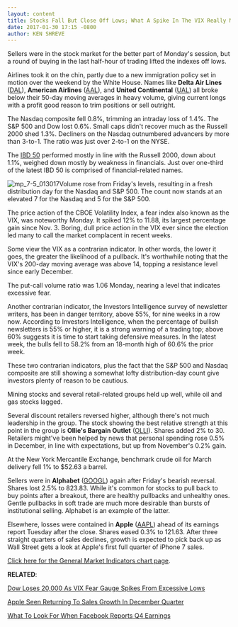 ```yaml
---
layout: content
title: Stocks Fall But Close Off Lows; What A Spike In The VIX Really Means
date: 2017-01-30 17:15 -0800
author: KEN SHREVE
---
```









Sellers were in the stock market for the better part of Monday's session, but a round of buying in the last half-hour of trading lifted the indexes off lows.


Airlines took it on the chin, partly due to a new immigration policy set in motion over the weekend by the White House. Names like **Delta Air Lines** ([DAL](https://research.investors.com/quote.aspx?symbol=DAL)), **American Airlines** ([AAL](https://research.investors.com/quote.aspx?symbol=AAL)), and **United Continental** ([UAL](https://research.investors.com/quote.aspx?symbol=UAL)) all broke below their 50-day moving averages in heavy volume, giving current longs with a profit good reason to trim positions or sell outright.


The Nasdaq composite fell 0.8%, trimming an intraday loss of 1.4%. The S&P 500 and Dow lost 0.6%. Small caps didn't recover much as the Russell 2000 shed 1.3%. Decliners on the Nasdaq outnumbered advancers by more than 3-to-1. The ratio was just over 2-to-1 on the NYSE.


The [IBD 50](https://www.investors.com/stock-lists/ibd-50/ibd-50-performance/) performed mostly in line with the Russell 2000, down about 1.1%, weighed down mostly by weakness in financials. Just over one-third of the latest IBD 50 is comprised of financial-related names.


![mp_7-5_013017](https://www.investors.com/wp-content/uploads/2017/01/MP_7-5_013017.png)Volume rose from Friday's levels, resulting in a fresh distribution day for the Nasdaq and S&P 500. The count now stands at an elevated 7 for the Nasdaq and 5 for the S&P 500.


The price action of the CBOE Volatility Index, a fear index also known as the VIX, was noteworthy Monday. It spiked 12% to 11.88, its largest percentage gain since Nov. 3. Boring, dull price action in the VIX ever since the election led many to call the market complacent in recent weeks.


Some view the VIX as a contrarian indicator. In other words, the lower it goes, the greater the likelihood of a pullback. It's worthwhile noting that the VIX's 200-day moving average was above 14, topping a resistance level since early December.


The put-call volume ratio was 1.06 Monday, nearing a level that indicates excessive fear.


Another contrarian indicator, the Investors Intelligence survey of newsletter writers, has been in danger territory, above 55%, for nine weeks in a row now. According to Investors Intelligence, when the percentage of bullish newsletters is 55% or higher, it is a strong warning of a trading top; above 60% suggests it is time to start taking defensive measures. In the latest week, the bulls fell to 58.2% from an 18-month high of 60.6% the prior week.


These two contrarian indicators, plus the fact that the S&P 500 and Nasdaq composite are still showing a somewhat lofty distribution-day count give investors plenty of reason to be cautious.


Mining stocks and several retail-related groups held up well, while oil and gas stocks lagged.


Several discount retailers reversed higher, although there's not much leadership in the group. The stock showing the best relative strength at this point in the group is **Ollie's Bargain Outlet** ([OLLI](https://research.investors.com/quote.aspx?symbol=OLLI)). Shares added 2% to 30. Retailers might've been helped by news that personal spending rose 0.5% in December, in line with expectations, but up from November's 0.2% gain.


At the New York Mercantile Exchange, benchmark crude oil for March delivery fell 1% to $52.63 a barrel.


Sellers were in **Alphabet** ([GOOGL](https://research.investors.com/quote.aspx?symbol=GOOGL)) again after Friday's bearish reversal. Shares lost 2.5% to 823.83. While it's common for stocks to pull back to buy points after a breakout, there are healthy pullbacks and unhealthy ones. Gentle pullbacks in soft trade are much more desirable than bursts of institutional selling. Alphabet is an example of the latter.


Elsewhere, losses were contained in **Apple** ([AAPL](https://research.investors.com/quote.aspx?symbol=AAPL)) ahead of its earnings report Tuesday after the close. Shares eased 0.3% to 121.63. After three straight quarters of sales declines, growth is expected to pick back up as Wall Street gets a look at Apple's first full quarter of iPhone 7 sales.


[Click here for the General Market Indicators chart page](https://www.investors.com/wp-content/uploads/2017/01/IBD3001152608GMI.pdf).


**RELATED**:


[Dow Loses 20,000 As VIX Fear Gauge Spikes From Excessive Lows](https://www.investors.com/news/dow-loses-20000-as-vix-fear-gauge-rebounds-from-excessive-lows/)


[Apple Seen Returning To Sales Growth In December Quarter](https://www.investors.com/news/technology/click/apple-seen-returning-to-sales-growth-in-december-quarter/)


[What To Look For When Facebook Reports Q4 Earnings](https://www.investors.com/news/technology/what-to-look-for-when-facebook-reports-q4-earnings/)


 




